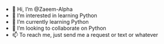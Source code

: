 - 👋 Hi, I’m @Zaeem-Alpha
- 👀 I’m interested in learning Python
- 🌱 I’m currently learning Python
- 💞️ I’m looking to collaborate on Python
- 📫 To reach me, just send me a request or text or whatever

<!---
Zaeem-Alpha/Zaeem-Alpha is a ✨ special ✨ repository because its `README.md` (this file) appears on your GitHub profile.
You can click the Preview link to take a look at your changes.
--->
